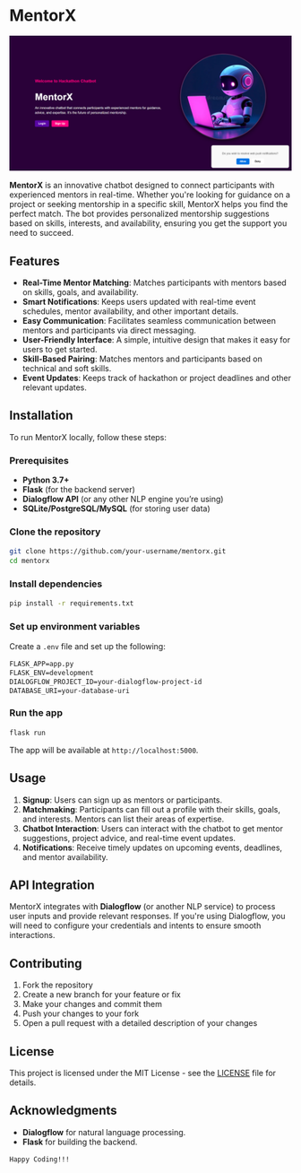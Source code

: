 
# MentorX

![Mentor_X](mentorx.png)

**MentorX** is an innovative chatbot designed to connect participants with experienced mentors in real-time. Whether you're looking for guidance on a project or seeking mentorship in a specific skill, MentorX helps you find the perfect match. The bot provides personalized mentorship suggestions based on skills, interests, and availability, ensuring you get the support you need to succeed.

## Features

- **Real-Time Mentor Matching**: Matches participants with mentors based on skills, goals, and availability.
- **Smart Notifications**: Keeps users updated with real-time event schedules, mentor availability, and other important details.
- **Easy Communication**: Facilitates seamless communication between mentors and participants via direct messaging.
- **User-Friendly Interface**: A simple, intuitive design that makes it easy for users to get started.
- **Skill-Based Pairing**: Matches mentors and participants based on technical and soft skills.
- **Event Updates**: Keeps track of hackathon or project deadlines and other relevant updates.

## Installation

To run MentorX locally, follow these steps:

### Prerequisites
- **Python 3.7+**
- **Flask** (for the backend server)
- **Dialogflow API** (or any other NLP engine you’re using)
- **SQLite/PostgreSQL/MySQL** (for storing user data)

### Clone the repository
```bash
git clone https://github.com/your-username/mentorx.git
cd mentorx
```

### Install dependencies
```bash
pip install -r requirements.txt
```

### Set up environment variables
Create a `.env` file and set up the following:
```
FLASK_APP=app.py
FLASK_ENV=development
DIALOGFLOW_PROJECT_ID=your-dialogflow-project-id
DATABASE_URI=your-database-uri
```

### Run the app
```bash
flask run
```

The app will be available at `http://localhost:5000`.

## Usage

1. **Signup**: Users can sign up as mentors or participants.
2. **Matchmaking**: Participants can fill out a profile with their skills, goals, and interests. Mentors can list their areas of expertise.
3. **Chatbot Interaction**: Users can interact with the chatbot to get mentor suggestions, project advice, and real-time event updates.
4. **Notifications**: Receive timely updates on upcoming events, deadlines, and mentor availability.

## API Integration

MentorX integrates with **Dialogflow** (or another NLP service) to process user inputs and provide relevant responses. If you're using Dialogflow, you will need to configure your credentials and intents to ensure smooth interactions.

## Contributing

1. Fork the repository
2. Create a new branch for your feature or fix
3. Make your changes and commit them
4. Push your changes to your fork
5. Open a pull request with a detailed description of your changes

## License

This project is licensed under the MIT License - see the [LICENSE](LICENSE) file for details.

## Acknowledgments

- **Dialogflow** for natural language processing.
- **Flask** for building the backend.
```
Happy Coding!!!
